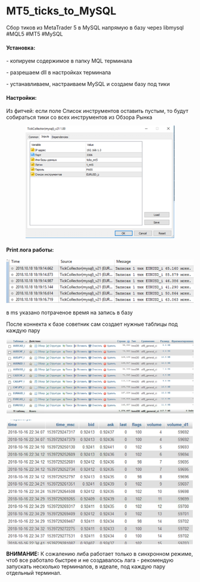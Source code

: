 # MT5_ticks_to_MySQL
Сбор тиков из MetaTrader 5 в MySQL напрямую в базу через libmysql #MQL5 #MT5 #MySQL

<h4>Установка:</h4>
<p> - копируем содержимое в папку MQL терминала</p> 
<p> - разрешаем dll в настройках терминала </p>
<p> - устанавливаем, настраиваем MySQL и создаем базу под тики </p>

<h4>Настройки:</h4>
Из фитчей: 
если поле Список инструментов оставить пустым, то будут собираться тики со всех инструментов из Обзора Рынка
<p align="center">
  <img src="https://github.com/Lxbinary/MT5_ticks_to_MySQL/raw/master/image/setup.png" width="400"/>
</p>

<h4>Print лога работы:</h4>
<p align="center">
  <img src="https://github.com/Lxbinary/MT5_ticks_to_MySQL/raw/master/image/mt_log.png" width="600"/>
</p>

в ms указано потраченое время на запись в базу

После коннекта к базе советник сам создает нужные таблицы под каждую пару

<p align="center">
  <img src="https://github.com/Lxbinary/MT5_ticks_to_MySQL/raw/master/image/bd1.png" width="600"/>
</p>

<p align="center">
  <img src="https://github.com/Lxbinary/MT5_ticks_to_MySQL/raw/master/image/bd2.png" width="600"/>
</p>

<b>ВНИМАНИЕ:</b>
К сожалению либа работает только в синхронном режиме, чтоб все работало быстрее и не создавалось лага - рекомендую запускать несколько терминалов, в идеале, под каждую пару отдельный терминал.
